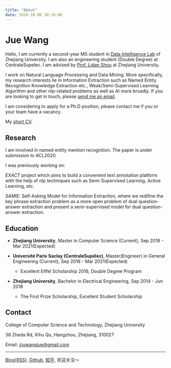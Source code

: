 ```yaml
---
title: "About"
date: 2018-10-06 10:19:00
---
```


# Jue Wang

Hello, I am currently a second-year MS student in [Data Intelligence Lab](http://59.111.103.237:8081/) of Zhejiang University. I am also an engineering student (Double Degree) at CentraleSupelec. I am advised by [Prof. Lidan Shou](https://person.zju.edu.cn/en/should) at Zhejiang University.

I work on Natural Language Processing and Data Mining. More specifically, my research interests lie in Information Extraction such as Named Entity Recognition Knowledge Extraction etc., Weak/Semi-Supervised Learning Algorithm and other nlp-related problems as well as AI more broadly. If you are looking to get in touch, please [send me an email](mailto:zjuwangjue@gmail.com). 

I am considering to apply for a Ph.D position, please contact me if you or your team have a vacancy.

My [short CV](resume-Jue.Wang.pdf).

## Research

I am involved in named entity mention recognition. The paper is under submission to ACL2020.

I was previously working on:

*EXACT* project which aims to build a convenient text annotation platform with the help of nlp techniques such as Semi-Supervised Learning, Active Learning, etc.

*SAMIE*: Self-Asking Model for Information Extraction, where we redifine the key phrase extraction problem as a more open problem of dual question-answer extraction and present a semi-supervised model for dual question-answer extraction. 

## Education

- **Zhejiang University**, Master in Computer Science (Current), Sep 2018 - Mar 2021(Expected)
- **Université Paris Saclay (CentraleSupélec)**, Master(Engineer) in General Engineering (Current), Sep 2016 - Mar 2021(Expected)
  - Excellent Eiffel Scholarship 2016, Double Degree Program

- **Zhejiang University**, Bachelor in Electrical Engineering, Sep 2014 - Jun 2018
  - The First Prize Scholarship, Excellent Student Scholarship

## Contact

College of Computer Science and Technology, Zhejiang University

38 Zheda Rd, Xihu Qu, Hangzhou, Zhejiang, 310027

Email: zjuwangjue@gmail.com



---

[Blog](https://blog.lorrin.info)([RSS](https://blog.lorrin.info/atom.xml)), [Github](https://github.com/LorrinWWW), [知乎](https://www.zhihu.com/people/wang-jue-9/activities), 欢迎关注～